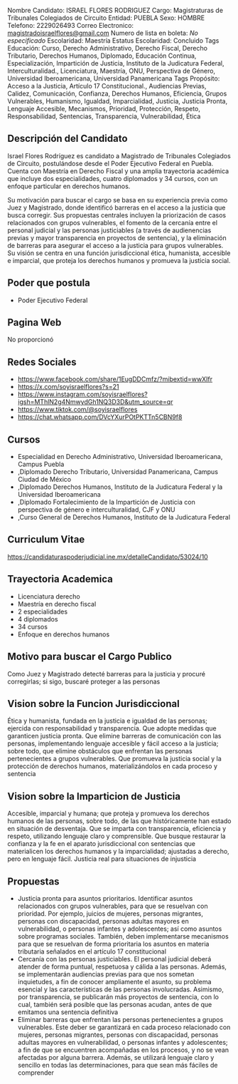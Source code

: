 Nombre Candidato: ISRAEL FLORES RODRIGUEZ
Cargo: Magistraturas de Tribunales Colegiados de Circuito
Entidad: PUEBLA
Sexo: HOMBRE
Telefono: 2229026493
Correo Electronico: magistradoisraelflores@gmail.com
Numero de lista en boleta: *No especificado*
Escolaridad: Maestría
Estatus Escolaridad: Concluido
Tags Educación: Curso, Derecho Administrativo, Derecho Fiscal, Derecho Tributario, Derechos Humanos, Diplomado, Educación Continua, Especialización, Impartición de Justicia, Instituto de la Judicatura Federal, Interculturalidad., Licenciatura, Maestría, ONU, Perspectiva de Género, Universidad Iberoamericana, Universidad Panamericana
Tags Propósito: Acceso a la Justicia, Artículo 17 Constitucional., Audiencias Previas, Calidez, Comunicación, Confianza, Derechos Humanos, Eficiencia, Grupos Vulnerables, Humanismo, Igualdad, Imparcialidad, Justicia, Justicia Pronta, Lenguaje Accesible, Mecanismos, Prioridad, Protección, Respeto, Responsabilidad, Sentencias, Transparencia, Vulnerabilidad, Ética


## Descripción del Candidato 

Israel Flores Rodríguez es candidato a Magistrado de Tribunales Colegiados de Circuito, postulándose desde el Poder Ejecutivo Federal en Puebla. Cuenta con Maestría en Derecho Fiscal y una amplia trayectoria académica que incluye dos especialidades, cuatro diplomados y 34 cursos, con un enfoque particular en derechos humanos.

Su motivación para buscar el cargo se basa en su experiencia previa como Juez y Magistrado, donde identificó barreras en el acceso a la justicia que busca corregir. Sus propuestas centrales incluyen la priorización de casos relacionados con grupos vulnerables, el fomento de la cercanía entre el personal judicial y las personas justiciables (a través de audienencias previas y mayor transparencia en proyectos de sentencia), y la eliminación de barreras para asegurar el acceso a la justicia para grupos vulnerables. Su visión se centra en una función jurisdiccional ética, humanista, accesible e imparcial, que proteja los derechos humanos y promueva la justicia social.


## Poder que postula

- Poder Ejecutivo Federal


## Pagina Web

No proporcionó


## Redes Sociales

- https://www.facebook.com/share/1EugDDCmfz/?mibextid=wwXIfr
- https://x.com/soyisraelflores?s=21
- https://www.instagram.com/soyisraelflores?igsh=MThlN2g4NmwydGh1NQ3D3D&utm_source=qr
- https://www.tiktok.com/@soyisraelflores
- https://chat.whatsapp.com/DVcYXurPOtPKTTn5CBN9f8


## Cursos

- Especialidad en Derecho Administrativo, Universidad Iberoamericana, Campus Puebla
- ,Diplomado Derecho Tributario, Universidad Panamericana, Campus Ciudad de México
- ,Diplomado Derechos Humanos, Instituto de la Judicatura Federal y la Universidad Iberoamericana
- ,Diplomado Fortalecimiento de la Impartición de Justicia con perspectiva de género e interculturalidad, CJF y ONU
- ,Curso General de Derechos Humanos, Instituto de la Judicatura Federal


## Curriculum Vitae

https://candidaturaspoderjudicial.ine.mx/detalleCandidato/53024/10


## Trayectoria Academica

- Licenciatura derecho
- Maestría en derecho fiscal
- 2 especialidades
- 4 diplomados
- 34 cursos
- Enfoque en derechos humanos


## Motivo para buscar el Cargo Publico

Como Juez y Magistrado detecté barreras para la justicia y procuré corregirlas; si sigo, buscaré proteger a las personas


## Vision sobre la Funcion Jurisdiccional

Ética y humanista, fundada en la justicia e igualdad de las personas; ejercida con responsabilidad y transparencia. Que adopte medidas que garanticen justicia pronta. Que elimine barreras de comunicación con las personas, implementando lenguaje accesible y fácil acceso a la justicia; sobre todo, que elimine obstáculos que enfrentan las personas pertenecientes a grupos vulnerables. Que promueva la justicia social y la protección de derechos humanos, materializándolos en cada proceso y sentencia


## Vision sobre la Imparticion de Justicia

Accesible, imparcial y humana; que proteja y promueva los derechos humanos de las personas, sobre todo, de las que históricamente han estado en situación de desventaja. Que se imparta con transparencia, eficiencia y respeto, utilizando lenguaje claro y comprensible. Que busque restaurar la confianza y la fe en el aparato jurisdiccional con sentencias que materialicen los derechos humanos y la imparcialidad; ajustadas a derecho, pero en lenguaje fácil. Justicia real para situaciones de injusticia


## Propuestas

- Justicia pronta para asuntos prioritarios. Identificar asuntos relacionados con grupos vulnerables, para que se resuelvan con prioridad. Por ejemplo, juicios de mujeres, personas migrantes, personas con discapacidad, personas adultas mayores en vulnerabilidad, o personas infantes y adolescentes; así como asuntos sobre programas sociales. También, deben implementarse mecanismos para que se resuelvan de forma prioritaria los asuntos en materia tributaria señalados en el artículo 17 constitucional
- Cercanía con las personas justiciables. El personal judicial deberá atender de forma puntual, respetuosa y cálida a las personas. Además, se implementarán audiencias previas para que nos sometan inquietudes, a fin de conocer ampliamente el asunto, su problema esencial y las características de las personas involucradas. Asimismo, por transparencia, se publicarán más proyectos de sentencia, con lo cual, también será posible que las personas acudan, antes de que emitamos una sentencia definitiva
- Eliminar barreras que enfrentan las personas pertenecientes a grupos vulnerables. Este deber se garantizará en cada proceso relacionado con mujeres, personas migrantes, personas con discapacidad, personas adultas mayores en vulnerabilidad, o personas infantes y adolescentes; a fin de que se encuentren acompañadas en los procesos, y no se vean afectadas por alguna barrera. Además, se utilizará lenguaje claro y sencillo en todas las determinaciones, para que sean más fáciles de comprender

